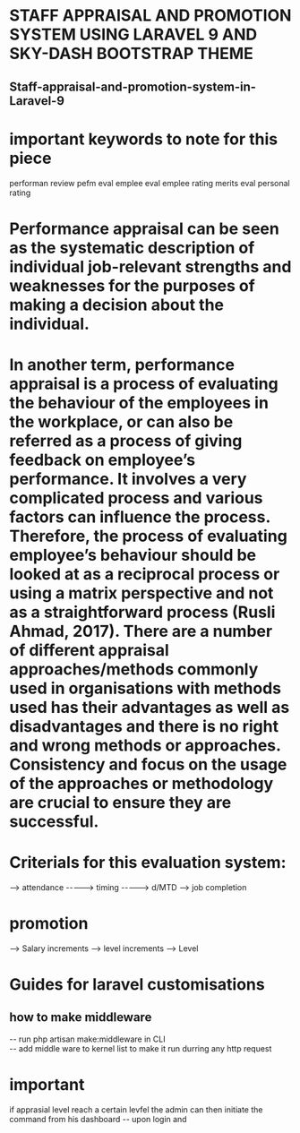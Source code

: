 # STAFF APPRAISAL AND PROMOTION SYSTEM USING LARAVEL 9 AND SKY-DASH BOOTSTRAP THEME
## Staff-appraisal-and-promotion-system-in-Laravel-9

# important keywords to note for this piece
performan review
pefm eval
emplee eval
emplee rating
merits eval
personal rating

# Performance appraisal can be seen as the systematic description of individual job-relevant strengths and weaknesses for the purposes of making a decision about the individual. 

# In another term, performance appraisal is a process of evaluating the behaviour of the employees in the workplace, or can also be referred as a process of giving feedback on employee’s performance. It involves a very complicated process and various factors can influence the process. Therefore, the process of evaluating employee’s behaviour should be looked at as a reciprocal process or using a matrix perspective and not as a straightforward process (Rusli Ahmad, 2017). There are a number of different appraisal approaches/methods commonly used in organisations with methods used has their advantages as well as disadvantages and there is no right and wrong methods or approaches. Consistency and focus on the usage of the approaches or methodology are crucial to ensure they are successful.

# Criterials for this evaluation system:
--> attendance
-----> timing
-----> d/MTD
--> job completion

# promotion
--> Salary increments
--> level increments
--> Level


# Guides for laravel customisations

## how to make middleware
-- run php artisan make:middleware in CLI\
-- add middle ware to kernel list to make it run durring any http request

# important
if apprasial level reach a certain levfel the admin can then initiate the command from his dashboard
-- upon login and 